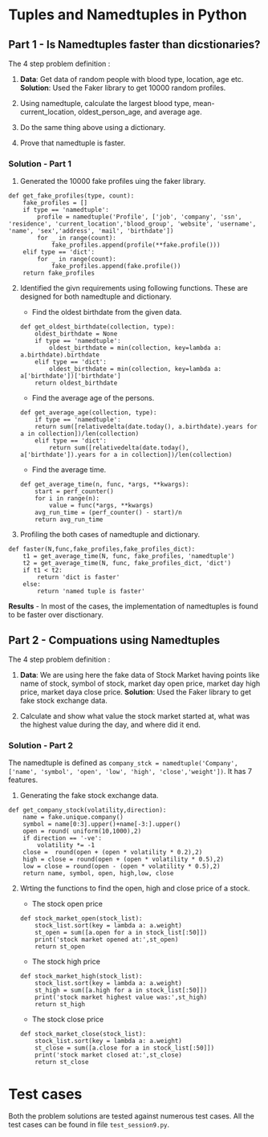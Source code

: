 # Tuples and Namedtuples in Python

## Part 1 - Is Namedtuples faster than dicstionaries?

The 4 step problem definition :

1. **Data**: Get data of random people with blood type, location, age etc. 
	**Solution**: Used the Faker library to get 10000 random profiles. 

2. Using namedtuple, calculate the largest blood type, mean-current_location, oldest_person_age, and average age.

3. Do the same thing above using a dictionary. 

4. Prove that namedtuple is faster.


### Solution - Part 1

1. Generated the 10000 fake profiles uing the faker library.

```
def get_fake_profiles(type, count):
    fake_profiles = []
    if type == 'namedtuple':
        profile = namedtuple('Profile', ['job', 'company', 'ssn', 'residence', 'current_location','blood_group', 'website', 'username', 'name', 'sex','address', 'mail', 'birthdate'])
        for _ in range(count):
            fake_profiles.append(profile(**fake.profile()))
    elif type == 'dict':
        for _ in range(count):
            fake_profiles.append(fake.profile())
    return fake_profiles
```

2. Identified the givn requirements using following functions. These are designed for both namedtuple and dictionary.

	- Find the oldest birthdate from the given data.
	```
	def get_oldest_birthdate(collection, type):
		oldest_birthdate = None
		if type == 'namedtuple':
			oldest_birthdate = min(collection, key=lambda a: a.birthdate).birthdate
		elif type == 'dict':
			oldest_birthdate = min(collection, key=lambda a: a['birthdate'])['birthdate']
		return oldest_birthdate
	```

	- Find the average age of the persons.
	```
	def get_average_age(collection, type):
		if type == 'namedtuple':
		return sum([relativedelta(date.today(), a.birthdate).years for a in collection])/len(collection)
		elif type == 'dict':
			return sum([relativedelta(date.today(), a['birthdate']).years for a in collection])/len(collection)
	```

	- Find the average time.
	```
	def get_average_time(n, func, *args, **kwargs):
		start = perf_counter()
		for i in range(n):
			value = func(*args, **kwargs)
		avg_run_time = (perf_counter() - start)/n
		return avg_run_time
	```

3. Profiling the both cases of namedtuple and dictionary. 

```
def faster(N,func,fake_profiles,fake_profiles_dict):
    t1 = get_average_time(N, func, fake_profiles, 'namedtuple')
    t2 = get_average_time(N, func, fake_profiles_dict, 'dict')
    if t1 < t2:
        return 'dict is faster'
    else:
        return 'named tuple is faster'
```

**Results** - In most of the cases, the implementation of namedtuples is found to be faster over disctionary.


## Part 2 - Compuations using Namedtuples

The 4 step problem definition :

1. **Data**: We are using here the fake data of Stock Market having points like name of stock, symbol of stock, market day open price, market day high price, market daya close price.
	**Solution**: Used the Faker library to get fake stock exchange data. 

2. Calculate and show what value the stock market started at, what was the highest value during the day, and where did it end.


### Solution - Part 2

The namedtuple is defined as `company_stck = namedtuple('Company', ['name', 'symbol', 'open', 'low', 'high', 'close','weight'])`. It has 7 features.

1. Generating the fake stock exchange data.

```
def get_company_stock(volatility,direction):              
    name = fake.unique.company()
    symbol = name[0:3].upper()+name[-3:].upper()
    open = round( uniform(10,1000),2)
    if direction == '-ve':
        volatility *= -1
    close =  round(open + (open * volatility * 0.2),2)
    high = close = round(open + (open * volatility * 0.5),2)
    low = close = round(open - (open * volatility * 0.5),2)
    return name, symbol, open, high,low, close
```

2. Wrting the functions to find the open, high and close price of a stock.

	- The stock open price
	```
	def stock_market_open(stock_list):
		stock_list.sort(key = lambda a: a.weight)
		st_open = sum([a.open for a in stock_list[:50]])
		print('stock market opened at:',st_open)
		return st_open
	```

	- The stock high price
	```
	def stock_market_high(stock_list):
		stock_list.sort(key = lambda a: a.weight)
		st_high = sum([a.high for a in stock_list[:50]])
		print('stock market highest value was:',st_high)
		return st_high
	```

	- The stock close price
	```
	def stock_market_close(stock_list):
		stock_list.sort(key = lambda a: a.weight)
		st_close = sum([a.close for a in stock_list[:50]])
		print('stock market closed at:',st_close)
		return st_close
	```


# Test cases

Both the problem solutions are tested against numerous test cases. All the test cases can be found in file `test_session9.py`.
